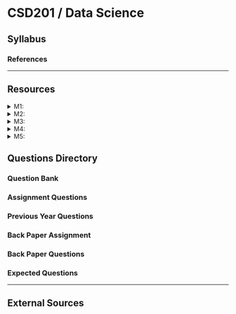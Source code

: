 # CSD201 / Data Science

## Syllabus

### References

***

## Resources

<details>

<summary>M1: </summary>



</details>

<details>

<summary>M2: </summary>



</details>

<details>

<summary>M3: </summary>



</details>

<details>

<summary>M4: </summary>



</details>

<details>

<summary>M5: </summary>



</details>

## Questions Directory

### Question Bank

### Assignment Questions

### Previous Year Questions

### Back Paper Assignment

### Back Paper Questions

### Expected Questions

***

## External Sources

